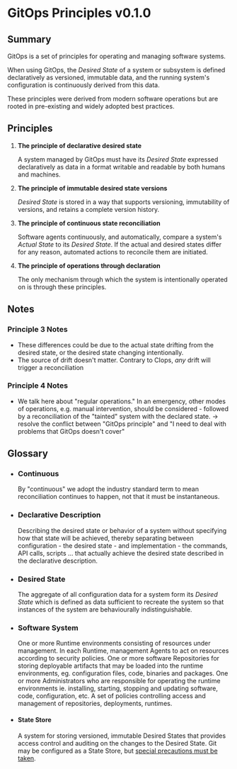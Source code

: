 # GitOps Principles v0.1.0

## Summary

GitOps is a set of principles for operating and managing software systems.

When using GitOps, the _Desired State_ of a system or subsystem is defined declaratively as versioned, immutable data, and the running system's configuration is continuously derived from this data.

These principles were derived from modern software operations but are rooted in pre-existing and widely adopted best practices.

## Principles

1. **The principle of declarative desired state**

    A system managed by GitOps must have its _Desired State_ expressed declaratively as data in a format writable and readable by both humans and machines.

2. **The principle of immutable desired state versions**

    _Desired State_ is stored in a way that supports versioning, immutability of versions, and retains a complete version history.

3. **The principle of continuous state reconciliation**

    Software agents continuously, and automatically, compare a system's _Actual State_ to its _Desired State_.
    If the actual and desired states differ for any reason, automated actions to reconcile them are initiated.

4. **The principle of operations through declaration**

    The only mechanism through which the system is intentionally operated on is through these principles.

## Notes

### Principle 3 Notes

- These differences could be due to the actual state drifting from the desired state, or the desired state changing intentionally.
- The source of drift doesn't matter. Contrary to CIops, _any_ drift will trigger a reconciliation

### Principle 4 Notes

- We talk here about "regular operations." In an emergency, other modes of operations, e.g. manual intervention, should be considered - followed by a reconciliation of the "tainted" system with the declared state. → resolve the conflict between "GitOps principle" and "I need to deal with problems that GitOps doesn't cover"

## Glossary

- ### Continuous

    By "continuous" we adopt the industry standard term to mean reconciliation continues to happen, not that it must be instantaneous.

- ### Declarative Description

    Describing the desired state or behavior of a system without specifying how that state will be achieved, thereby separating between configuration - the desired state - and implementation - the commands, API calls, scripts ... that actually achieve the desired state described in the declarative description.

- ### Desired State

    The aggregate of all configuration data for a system form its _Desired State_ which is defined as data sufficient to recreate the system so that instances of the system are behaviourally indistinguishable.

- ### Software System

    One or more Runtime environments consisting of resources under management.
    In each Runtime, management Agents to act on resources according to security policies.
    One or more software Repositories for storing deployable artifacts that may be loaded into the runtime environments, eg. configuration files, code, binaries and packages.
    One or more Administrators who are responsible for operating the runtime environments ie. installing, starting, stopping and updating software, code, configuration, etc.
    A set of policies controlling access and management of repositories, deployments, runtimes.

- #### State Store

    A system for storing versioned, immutable Desired States that provides access control and auditing on the changes to the Desired State. Git may be configured as a State Store, but [special precautions must be taken](recipes/SETTING_UP_GIT.md).
